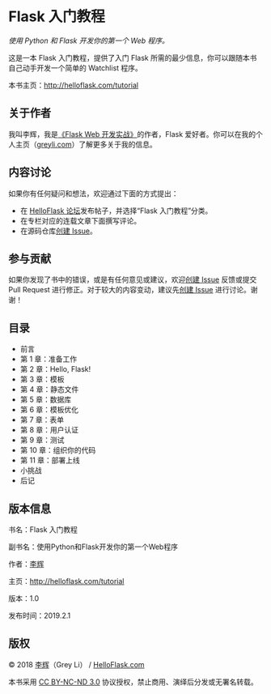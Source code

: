 # Flask 入门教程

*使用 Python 和 Flask 开发你的第一个 Web 程序。*

这是一本 Flask 入门教程，提供了入门 Flask 所需的最少信息，你可以跟随本书自己动手开发一个简单的 Watchlist 程序。

本书主页：http://helloflask.com/tutorial

## 关于作者

我叫李辉，我是[《Flask Web 开发实战》](http://helloflask.com/book)的作者，Flask 爱好者。你可以在我的个人主页（[greyli.com](http://greyli.com)）了解更多关于我的信息。

## 内容讨论

如果你有任何疑问和想法，欢迎通过下面的方式提出：

- 在 [HelloFlask 论坛](https://discuss.helloflask.com)发布帖子，并选择“Flask 入门教程”分类。
- 在专栏对应的连载文章下面撰写评论。
- 在源码仓库[创建 Issue](https://github.com/greyli/flask-tutorial/issues/new)。

## 参与贡献

如果你发现了书中的错误，或是有任何意见或建议，欢迎[创建 Issue](https://github.com/greyli/flask-tutorial/issues/new) 反馈或提交 Pull Request 进行修正。对于较大的内容变动，建议先[创建 Issue](https://github.com/greyli/flask-tutorial/issues/new) 进行讨论。谢谢！

## 目录

- 前言
- 第 1 章：准备工作
- 第 2 章：Hello, Flask!
- 第 3 章：模板
- 第 4 章：静态文件
- 第 5 章：数据库
- 第 6 章：模板优化
- 第 7 章：表单
- 第 8 章：用户认证
- 第 9 章：测试
- 第 10 章：组织你的代码
- 第 11 章：部署上线
- 小挑战
- 后记

## 版本信息

书名：Flask 入门教程

副书名：使用Python和Flask开发你的第一个Web程序

作者：[李辉](http://greyli.com)

主页：http://helloflask.com/tutorial

版本：1.0

发布时间：2019.2.1

## 版权

© 2018 [李辉](http://greyli.com)（Grey Li） / [HelloFlask.com](http://helloflask.com)

本书采用 [CC BY-NC-ND 3.0](https://creativecommons.org/licenses/by-nc-nd/3.0/deed.zh) 协议授权，禁止商用、演绎后分发或无署名转载。